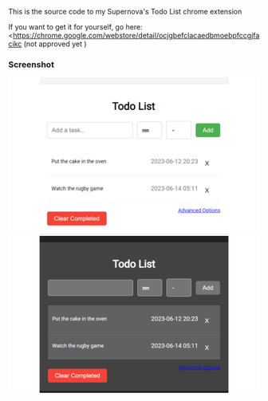 This is the source code to my Supernova's Todo List chrome extension

If you want to get it for yourself, go here: <https://chrome.google.com/webstore/detail/ocjgbefclacaedbmoebpfccgjfacikc (not approved yet )

### Screenshot

![Light](https://raw.githubusercontent.com/Supernova3339/supernovastodolist/main/readme/light.png#gh-light-mode-only)
![Dark](https://raw.githubusercontent.com/Supernova3339/supernovastodolist/main/readme/dark.png#gh-dark-mode-only)

